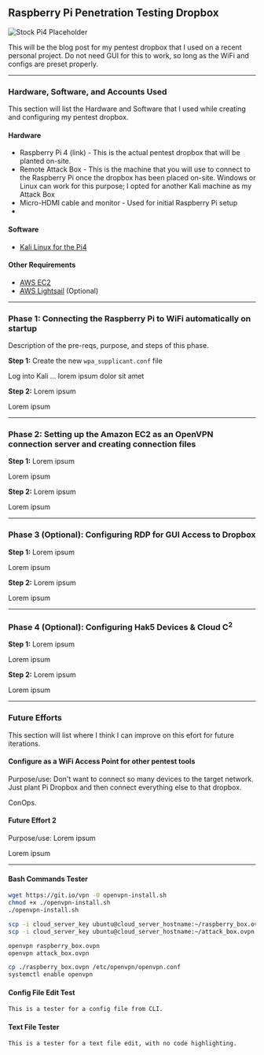 ## Raspberry Pi Penetration Testing Dropbox

![Stock Pi4 Placeholder](https://soldered.com/productdata/2019/09/dsc01864_2.jpg)

This will be the blog post for my pentest dropbox that I used on a recent personal project. Do not need GUI for this to work, so long as the WiFi and configs are preset properly.

---

### Hardware, Software, and Accounts Used

This section will list the Hardware and Software that I used while creating and configuring my pentest dropbox.

#### Hardware

* Raspberry Pi 4 (link) - This is the actual pentest dropbox that will be planted on-site. 
* Remote Attack Box - This is the machine that you will use to connect to the Raspberry Pi once the dropbox has been placed on-site. Windows or Linux can work for this purpose; I opted for another Kali machine as my Attack Box
* Micro-HDMI cable and monitor - Used for initial Raspberry Pi setup
* 

#### Software

* <a href="https://www.kali.org/docs/arm/raspberry-pi-4/"> Kali Linux for the Pi4 </a>

#### Other Requirements

* <a href="https://aws.amazon.com/ec2/"> AWS EC2 </a>
* <a href="https://aws.amazon.com/lightsail/"> AWS Lightsail</a> (Optional)

---

### **Phase 1**: Connecting the Raspberry Pi to WiFi automatically on startup

Description of the pre-reqs, purpose, and steps of this phase.

**Step 1:** Create the new ```wpa_supplicant.conf``` file

Log into Kali ... lorem ipsum dolor sit amet

**Step 2:** Lorem ipsum

Lorem ipsum

---

### **Phase 2**: Setting up the Amazon EC2 as an OpenVPN connection server and creating connection files

**Step 1:** Lorem ipsum

Lorem ipsum

**Step 2:** Lorem ipsum

Lorem ipsum

---

### **Phase 3 (Optional)**: Configuring RDP for GUI Access to Dropbox

**Step 1:** Lorem ipsum

Lorem ipsum

**Step 2:** Lorem ipsum

Lorem ipsum

---

### **Phase 4 (Optional)**: Configuring Hak5 Devices & Cloud C<sup>2</sup> 

**Step 1:** Lorem ipsum

Lorem ipsum

**Step 2:** Lorem ipsum

Lorem ipsum

---

### **Future Efforts**

This section will list where I think I can improve on this efort for future iterations.

#### Configure as a WiFi Access Point for other pentest tools

Purpose/use: Don't want to connect so many devices to the target network. Just plant Pi Dropbox and then connect everything else to that dropbox.

ConOps.

#### Future Effort 2

Purpose/use: Lorem ipsum

Lorem ipsum

---

#### Bash Commands Tester

```bash
wget https://git.io/vpn -O openvpn-install.sh
chmod +x ./openvpn-install.sh
./openvpn-install.sh

scp -i cloud_server_key ubuntu@cloud_server_hostname:~/raspberry_box.ovpn ./
scp -i cloud_server_key ubuntu@cloud_server_hostname:~/attack_box.ovpn ./

openvpn raspberry_box.ovpn
openvpn attack_box.ovpn

cp ./raspberry_box.ovpn /etc/openvpn/openvpn.conf
systemctl enable openvpn
```

#### Config File Edit Test

```bash
This is a tester for a config file from CLI.
```

#### Text File Tester

```txt
This is a tester for a text file edit, with no code highlighting.
```
